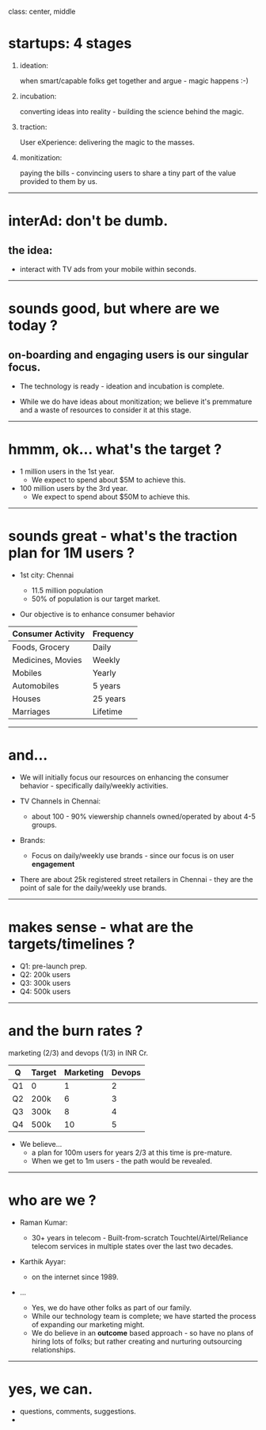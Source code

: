 class: center, middle

# startups: 4 stages

1. ideation:

   when smart/capable folks get together and argue - magic happens :-)

2. incubation:

   converting ideas into reality - building the science behind the magic.

3. traction:

   User eXperience: delivering the magic to the masses.

4. monitization:

   paying the bills - convincing users to share a tiny part of the value provided to them by us.

---
# interAd: don't be dumb.

  ## the idea: 
* interact with TV ads from your mobile within seconds.

---
# sounds good, but where are we today ?

## on-boarding and engaging users is our singular focus. 

* The technology is ready - ideation and incubation is complete.

* While we do have ideas about monitization; we believe it's premmature and a waste of resources to consider it at this stage.


---
# hmmm, ok... what's the target ?

* 1 million users in the 1st year.
  * We expect to spend about $5M to achieve this.
* 100 million users by the 3rd year.
  * We expect to spend about $50M to achieve this.


---
# sounds great - what's the traction plan for 1M users ?

* 1st city: Chennai
  * 11.5 million population
  * 50% of population is our target market.

* Our objective is to enhance consumer behavior

| Consumer Activity      | Frequency  |
|------------------------|------------|
| Foods, Grocery         |      Daily |
| Medicines, Movies      |     Weekly |
| Mobiles                |     Yearly |
| Automobiles            |    5 years |
| Houses                 |   25 years |
| Marriages              |   Lifetime |


---
# and...

* We will initially focus our resources on enhancing the consumer behavior - specifically daily/weekly activities.

* TV Channels in Chennai:
  * about 100 - 90% viewership channels owned/operated by about 4-5 groups.

* Brands:
  * Focus on daily/weekly use brands - since our focus is on user **engagement**

* There are about 25k registered street retailers in Chennai - they are the point of sale for the daily/weekly use brands.


---
# makes sense - what are the targets/timelines ?

* Q1: pre-launch prep. 
* Q2: 200k users
* Q3: 300k users
* Q4: 500k users


---
# and the burn rates ?

marketing (2/3) and devops (1/3) in INR Cr.

|  Q  | Target | Marketing | Devops |
|-----|--------|-----------|--------|
|  Q1 |    0   |     1     |    2   |
|  Q2 |  200k  |     6     |    3   |
|  Q3 |  300k  |     8     |    4   |
|  Q4 |  500k  |    10     |    5   |

* We believe...
  * a plan for 100m users for years 2/3 at this time is pre-mature.
  * When we get to 1m users - the path would be revealed.

---
# who are we ?

* Raman Kumar: 
  * 30+ years in telecom - Built-from-scratch Touchtel/Airtel/Reliance telecom services in multiple states over the last two decades.

* Karthik Ayyar:
  * on the internet since 1989.


* ...
  * Yes, we do have other folks as part of our family.
  * While our technology team is complete; we have started the process of expanding our marketing might.
  * We do believe in an **outcome** based approach - so have no plans of hiring lots of folks; but rather creating and nurturing outsourcing relationships.


---
# yes, we can.

* questions, comments, suggestions.
* 

